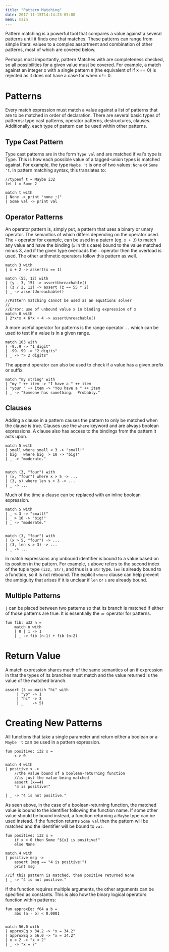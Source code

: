 ```yaml
---
title: "Pattern Matching"
date: 2017-11-15T14:14:23-05:00
menu: main
---
```


Pattern matching is a powerful tool that compares a value
against a several patterns until it finds one that matches.
These patterns can range from simple literal values to a
complex assortment and combination of other patterns,
most of which are covered below.

Perhaps most importantly, pattern Matches with are completeness
checked, so all possibilities for a given value must be covered.
For example, a match against an integer x with a single
pattern `0` (the equivalent of if x == 0) is rejected
as it does not have a case for when x != 0.

# Patterns

Every match expression must match a value against
a list of patterns that are to be matched in order of
declaration.  There are several basic types of patterns:
type cast patterns, operator patterns, destructures, clauses.
Additionally, each type of pattern can be used within other patterns.

## Type Cast Pattern

Type cast patterns are in the form `Type val` and are matched
if val's type is Type.  This is how each possible value of a
tagged-union types is matched against.  For example, the type
`Maybe 't` is one of two values: `None` or `Some 't`.  In pattern
matching syntax, this translates to:

```ante
//typeof t = Maybe i32
let t = Some 2

match t with
| None -> print "none :("
| Some val -> print val
```

## Operator Patterns

An operator pattern is, simply put, a pattern that uses a
binary or unary operator.  The semantics of which differs
depending on the operator used.  The `+` operator for example,
can be used in a patern (eg. `x + 3`) to match any value and
have the binding (`x` in this case) bound to the value matched
minus 3, and if the given type overloads the `-` operator then the
overload is used.  The other arithmetic operators follow this pattern as well.

```ante
match 3 with
| x + 2 -> assert(x == 1)

match (55, 12) with
| (y - 3, 15) -> assertUnreachable()
| (z / 2, 12) -> assert (z == 55 * 2)
| _ -> assertUnreachable()

//Pattern matching cannot be used as an equations solver
//
//Error: use of unbound value x in binding expression of x
match 0 with
| 2*x*x + 6*x + 4 -> assertUnreachable()
```

A more useful operator for patterns is the range operator `..` which can
be used to test if a value is in a given range.

```ante
match 103 with
| -9..9 -> "1 digit"
| -99..99 -> "2 digits"
| _ -> "> 2 digits"
```

The append operator can also be used to check if a value has a
given prefix or suffix:

```ante
match "my string" with
| "my " ++ item -> "I have a " ++ item
| "your " ++ item -> "You have a " ++ item
| _ -> "Someone has something.  Probably."
```

## Clauses

Adding a clause in a pattern causes the pattern to only be
matched when the clause is true.  Clauses use the `where`
keyword and are always boolean expressions.  A clause also
has access to the bindings from the pattern it acts upon.

```ante
match 5 with
| small where small < 3 -> "small!"
| big   where big  > 10 -> "big!"
| _ -> "moderate."


match (3, "four") with
| (x, "four") where x > 5 -> ...
| (3, s) where len s > 3 -> ...
| _ -> ...
```

Much of the time a clause can be replaced with an inline
boolean expression.

```ante
match 5 with
| _ < 3 -> "small!"
| _ > 10 -> "big!"
| _ -> "moderate."


match (3, "four") with
| (x > 5, "four") -> ...
| (3, len s > 3) -> ...
| _ -> ...
```

In match expressions any unbound identifier is bound to a value
based on its position in the pattern.  For example, `s` above refers
to the second index of the tuple type `(i32, Str)`, and thus is a
`Str` type.  `len` is already bound to a function, so it is not
rebound.  The explicit `where` clause can help prevent the ambiguity
that arises if it is unclear if `len` or `s` are already bound.


## Multiple Patterns

`|` can be placed between two patterns so that its
branch is matched if either of those patterns are true.
It is essentially the `or` operator for patterns.

```ante
fun fib: u32 n =
    match n with
    | 0 | 1 -> 1
    | _ -> fib (n-1) + fib (n-2)
```

# Return Value

A match expression shares much of the same semantics of an
if expression in that the types of its branches must match
and the value returned is the value of the matched branch.

```ante
assert (3 == match "hi" with
     | "yo" -> 1
     | "hi" -> 3
     | _    -> 5)
```

# Creating New Patterns

All functions that take a single parameter and return either
a boolean or a `Maybe 't` can be used in a pattern expression.

```ante
fun positive: i32 x =
    x > 0

match 4 with
| positive x ->
    //the value bound of a boolean-returning function
    //is just the value being matched
    assert (x==4)
    "4 is positive!"

| _ -> "4 is not positive."
```

As seen above, in the case of a boolean-returning function, the
matched value is bound to the identifier following the function
name.  If some other value should be bound instead, a function
returning a `Maybe` type can be used instead.  If the function
returns `Some val` then the pattern will be matched and the identifier
will be bound to `val`.

```ante
fun positive: i32 x =
    if x > 0 then Some "${x} is positive!"
    else None

match 4 with
| positive msg ->
    assert (msg == "4 is positive!")
    print msg

//If this pattern is matched, then positive returned None
| _ -> "4 is not positive."
```

If the function requires multiple arguments, the other arguments
can be specified as constants.  This is also how the binary logical operators
function within patterns:

```ante
fun approxEq: f64 a b =
    abs (a - b) < 0.0001


match 56.0 with
| approxEq x 34.2 -> "x = 34.2"
| approxEq x 56.0 -> "x = 34.2"
| x < 2 -> "x < 2"
| _ -> "x = ?"
```
